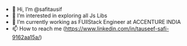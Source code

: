 - 👋 Hi, I’m @safitausif
- 👀 I’m interested in exploring all Js Libs
- 🌱 I’m currently working as FUllStack Engineer at ACCENTURE INDIA
- 📫 How to reach me (https://www.linkedin.com/in/tauseef-safi-9162aa15a/)

<!---
safitausif/safitausif is a ✨ special ✨ repository because its `README.md` (this file) appears on your GitHub profile.
You can click the Preview link to take a look at your changes.
--->
